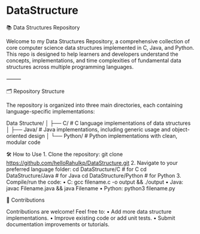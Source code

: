 # DataStructure
📚 Data Structures Repository

Welcome to my Data Structures Repository, a comprehensive collection of core computer science data structures implemented in C, Java, and Python. This repo is designed to help learners and developers understand the concepts, implementations, and time complexities of fundamental data structures across multiple programming languages.

⸻

🗂 Repository Structure

The repository is organized into three main directories, each containing language-specific implementations:

Data Structure/
│
├── C/          # C language implementations of data structures
│
├── Java/       # Java implementations, including generic usage and object-oriented design
│
└── Python/     # Python implementations with clean, modular code


🛠 How to Use
	1.	Clone the repository: git clone https://github.com/helloRahulkp/DataStructure.git
    2.	Navigate to your preferred language folder:
        cd DataStructure/C      # for C
        cd DataStructure/Java   # for Java
        cd DataStructure/Python # for Python
    3.	Compile/run the code:
	•	C: gcc filename.c -o output && ./output
	•	Java: javac Filename.java && java Filename
	•	Python: python3 filename.py

🤝 Contributions

Contributions are welcome! Feel free to:
	•	Add more data structure implementations.
	•	Improve existing code or add unit tests.
	•	Submit documentation improvements or tutorials.

